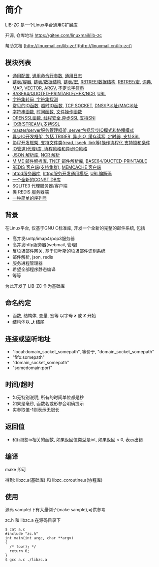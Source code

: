 <A name="readme_md" id="readme_md"></A>

# 简介
LIB-ZC 是一个Linux平台通用C扩展库

开源, 仓库地址 https://gitee.com/linuxmail/lib-zc

帮助文档 [http://linuxmail.cn/lib-zc/](http://linuxmail.cn/lib-zc/)

## 模块列表

* [通用配置](http://linuxmail.cn/lib-zc/config.html), [通用命令行参数](http://linuxmail.cn/lib-zc/main_argument.html), [通用日志](http://linuxmail.cn/lib-zc/log.html)
* [链表/容器](http://linuxmail.cn/lib-zc/list.html), [链表/数据结构](http://linuxmail.cn/lib-zc/link.html), [链表/宏](http://linuxmail.cn/lib-zc/macro_link.html), [RBTREE/数据结构](http://linuxmail.cn/lib-zc/rbtree.html), [RBTREE/宏](http://linuxmail.cn/lib-zc/macro_rbtree.html), [词典](http://linuxmail.cn/lib-zc/dict.html), [MAP](http://linuxmail.cn/lib-zc/map.html), [VECTOR](http://linuxmail.cn/lib-zc/vector.html), [ARGV](http://linuxmail.cn/lib-zc/argv.html), [不定长字符串](http://linuxmail.cn/lib-zc/buf.html)
* [BASE64/QUOTED-PRINTABLE/HEX/NCR](http://linuxmail.cn/lib-zc/encode.html), [URL](http://linuxmail.cn/lib-zc/url.html)
* [字符集转码, 字符集探测](http://linuxmail.cn/lib-zc/charset.html)
* [常见的IO函数](http://linuxmail.cn/lib-zc/io.html), [超时IO函数](http://linuxmail.cn/lib-zc/timed_io.html), [TCP SOCKET](http://linuxmail.cn/lib-zc/tcp_socket.html), [DNS/IP地址/MAC地址](http://linuxmail.cn/lib-zc/dns.html)
* [字符串函数](http://linuxmail.cn/lib-zc/string.html), [时间函数](http://linuxmail.cn/lib-zc/time.html), [文件操作函数](http://linuxmail.cn/lib-zc/file.html)
* [OPENSSL函数, 线程安全,异步SSL,支持SNI](http://linuxmail.cn/lib-zc/openssl.html)
* [IO流(STREAM),支持SSL](http://linuxmail.cn/lib-zc/stream.html)
* [master/server服务管理框架, server包括异步IO模式和协程模式](http://linuxmail.cn/lib-zc/master.html)
* [异步IO开发框架, 包括 TRIGER, 异步IO, 缓存读写, 定时器, 支持SSL](http://linuxmail.cn/lib-zc/aio.html)
* [协程开发框架, 支持文件类(read, lseek, link等)操作协程化,支持锁和条件](http://linuxmail.cn/lib-zc/coroutine.html)
* [IO管道(代理)库, 协程风格和异步IO风格](http://linuxmail.cn/lib-zc/iopipe.html)
* [JSON 解析库](http://linuxmail.cn/lib-zc/json.html), [NCR 解析](http://linuxmail.cn/lib-zc/encode.html)
* [MIME 邮件解析库](http://linuxmail.cn/lib-zc/mime.html), [TNEF 邮件解析库](http://linuxmail.cn/lib-zc/tnef.html), [BASE64/QUOTED-PRINTABLE](http://linuxmail.cn/lib-zc/encode.html)
* [REDIS 客户端(支持集群)](http://linuxmail.cn/lib-zc/redis_client.html), [MEMCACHE 客户端](http://linuxmail.cn/lib-zc/memcache_client.html)
* [httpd服务器库](http://linuxmail.cn/lib-zc/httpd.html), [httpd服务开发通用模版](https://gitee.com/linuxmail/lib-zc/blob/master/sample/http/general_coroutine_server_httpd.c), [URL编解码](http://linuxmail.cn/lib-zc/url.html)
* [一个全新的CONST DB库](http://linuxmail.cn/lib-zc/cdb.html)
* SQLITE3 代理服务器/客户端
* 类 REDIS 服务器端
* [一种简单的序列号](http://linuxmail.cn/lib-zc/license.html)

## 背景
在Linux平台, 仅基于GNU C标准库, 开发一个全新的完整的邮件系统, 包括
* 高并发smtp/imap4/pop3服务器
* 高并发http服务器(webmail, 管理)
* 反垃圾邮件网关, 基于贝叶斯的垃圾邮件识别系统
* 邮件解析, json, redis
* 服务进程管理器
* 希望全部程序静态编译
* 等等

为此开发了 LIB-ZC 作为基础库

## 命名约定
* 函数, 结构体, 变量, 宏等 以字母 **z** 或 **Z** 开始
* 结构体以 **\_t** 结尾

## 连接或监听地址
* "local:domain_socket_somepath", 等价于, "domain_socket_somepath"
* "fifo:somepath"
* "domain_socket_somepath"
* "somedomain:port"

## 时间/超时
* 如无特别说明, 所有的时间单位都是秒
* 如果是毫秒, 函数名或形参会明确提示
* 实参取值-1则表示无限长

## 返回值
* 和(网络)io相关的函数, 如果返回值类型是int, 如果返回 < 0, 表示出错

## 编译
make 即可

得到: libzc.a(基础库) 和 libzc_coroutine.a(协程库)

## 使用
源码 sample/下有大量例子(make sample),可供参考

zc.h 和 libzc.a 在源码目录下
```
$ cat a.c 
#include "zc.h"
int main(int argc, char **argv)
{
  /* foo(); */
  return 0;
}
$ gcc a.c ./libzc.a
```
